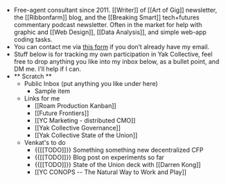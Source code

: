 - Free-agent consultant since 2011. [[Writer]] of [[Art of Gig]] newsletter, the [[Ribbonfarm]] blog, and the [[Breaking Smart]] tech+futures commentary podcast newsletter. Often in the market for help with graphic and [[Web Design]], [[Data Analysis]], and simple web-app coding tasks.
- You can contact me via [this form](https://www.ribbonfarm.com/contact/) if you don’t already have my email.
- Stuff below is for tracking my own participation in Yak Collective, feel free to drop anything you like into my inbox below, as a bullet point, and DM me. I'll help if I can.
- ** Scratch **
    - Public Inbox (put anything you like under here)
        - Sample item
    - Links for me
        - [[Roam Production Kanban]]
        - [[Future Frontiers]]
        - [[YC Marketing - distributed CMO]]
        - [[Yak Collective Governance]]
        - [[Yak Collective State of the Union]]
    - Venkat's to do
        - {{[[TODO]]}} Something something new decentralized CFP
        - {{[[TODO]]}} Blog post on experiments so far
        - {{[[TODO]]}} State of the Union deck with [[Darren Kong]]
        - [[YC CONOPS -- The Natural Way to Work and Play]]
